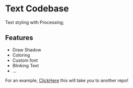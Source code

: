 # Text Codebase

Text styling with Processing;

## Features

* Draw Shadow
* Coloring
* Custom font
* Blinking Text
* ...

For an example, [ClickHere](https://github.com/marcoOpensource/Processing/tree/master/Exemplos/TextExample) this will take you to another repo!
